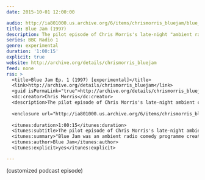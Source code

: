 ```yaml
---
date: 2015-10-01 12:00:00

audio: http://ia801000.us.archive.org/6/items/chrismorris_bluejam/blue_jam_-_s01e01.mp3
title: Blue Jam (1997)
description: The pilot episode of Chris Morris's late-night "ambient radio comedy".
series: BBC Radio 1
genre: experimental
duration: '1:00:15'
explicit: true
website: http://archive.org/details/chrismorris_bluejam
feed: none
rss: >
  <title>Blue Jam Ep. 1 (1997) [experimental]</title>
  <link>http://archive.org/details/chrismorris_bluejam</link>
  <guid isPermaLink="true">http://archive.org/details/chrismorris_bluejam</guid>
  <dc:creator>Chris Morris</dc:creator>
  <description>The pilot episode of Chris Morris's late-night ambient comedy.</description>
  
  <enclosure url="http://ia801000.us.archive.org/6/items/chrismorris_bluejam/blue_jam_-_s01e01.mp3" length="86767616" type="audio/mpeg" />
  
  <itunes:duration>1:00:15</itunes:duration>
  <itunes:subtitle>The pilot episode of Chris Morris's late-night ambient comedy.</itunes:subtitle>
  <itunes:summary>"Blue Jam was an ambient radio comedy programme created and directed by Chris Morris. It aired on BBC Radio 1 in the early hours of the morning from 1997 to 1999." More information can be found on the Wikipedia page: https://en.wikipedia.org/wiki/Blue_Jam Other audio recordings from the Cook'd and Bomb'd website can be found here: http://www.cookdandbombd.co.uk/ Contains dark and absurdist themes that some people may find disturbing.</itunes:summary>
  <itunes:author>Blue Jam</itunes:author>
  <itunes:explicit>yes</itunes:explicit>

---
```

(customized podcast episode)
